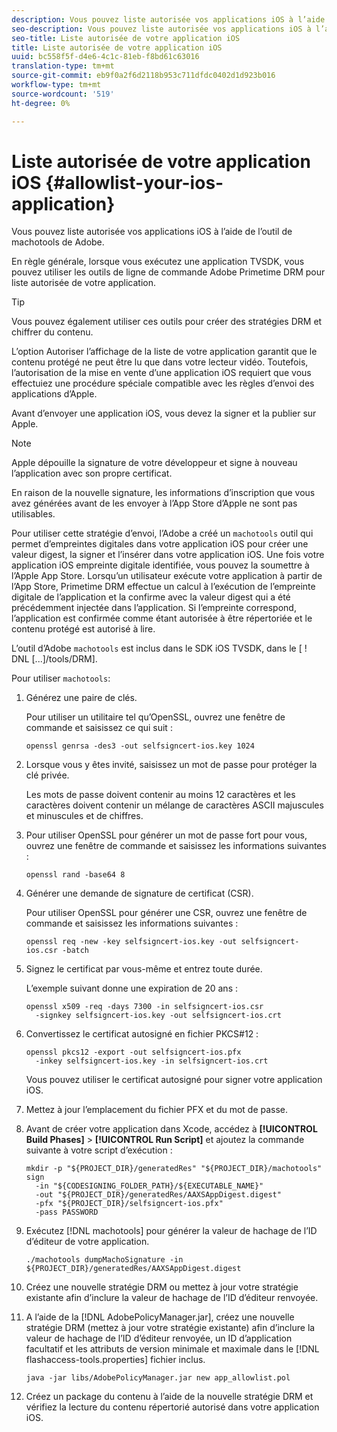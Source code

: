 ```yaml
---
description: Vous pouvez liste autorisée vos applications iOS à l’aide de l’outil de machotools de Adobe.
seo-description: Vous pouvez liste autorisée vos applications iOS à l’aide de l’outil de machotools de Adobe.
seo-title: Liste autorisée de votre application iOS
title: Liste autorisée de votre application iOS
uuid: bc558f5f-d4e6-4c1c-81eb-f8bd61c63016
translation-type: tm+mt
source-git-commit: eb9f0a2f6d2118b953c711dfdc0402d1d923b016
workflow-type: tm+mt
source-wordcount: '519'
ht-degree: 0%

---
```



# Liste autorisée de votre application iOS {#allowlist-your-ios-application}

Vous pouvez liste autorisée vos applications iOS à l’aide de l’outil de machotools de Adobe.

En règle générale, lorsque vous exécutez une application TVSDK, vous pouvez utiliser les outils de ligne de commande Adobe Primetime DRM pour liste autorisée de votre application.

>[!TIP]
>
>Vous pouvez également utiliser ces outils pour créer des stratégies DRM et chiffrer du contenu.

L’option Autoriser l’affichage de la liste de votre application garantit que le contenu protégé ne peut être lu que dans votre lecteur vidéo. Toutefois, l’autorisation de la mise en vente d’une application iOS requiert que vous effectuiez une procédure spéciale compatible avec les règles d’envoi des applications d’Apple.

Avant d’envoyer une application iOS, vous devez la signer et la publier sur Apple.

>[!NOTE]
>
>Apple dépouille la signature de votre développeur et signe à nouveau l’application avec son propre certificat.

En raison de la nouvelle signature, les informations d’inscription que vous avez générées avant de les envoyer à l’App Store d’Apple ne sont pas utilisables.

Pour utiliser cette stratégie d’envoi, l’Adobe a créé un `machotools` outil qui permet d’empreintes digitales dans votre application iOS pour créer une valeur digest, la signer et l’insérer dans votre application iOS. Une fois votre application iOS empreinte digitale identifiée, vous pouvez la soumettre à l’Apple App Store. Lorsqu’un utilisateur exécute votre application à partir de l’App Store, Primetime DRM effectue un calcul à l’exécution de l’empreinte digitale de l’application et la confirme avec la valeur digest qui a été précédemment injectée dans l’application. Si l’empreinte correspond, l’application est confirmée comme étant autorisée à être répertoriée et le contenu protégé est autorisé à lire.

L’outil d’Adobe `machotools` est inclus dans le SDK iOS TVSDK, dans le [ ! DNL [...]/tools/DRM].

Pour utiliser `machotools`:

1. Générez une paire de clés.

   Pour utiliser un utilitaire tel qu’OpenSSL, ouvrez une fenêtre de commande et saisissez ce qui suit :

   ```shell
   openssl genrsa -des3 -out selfsigncert-ios.key 1024
   ```

1. Lorsque vous y êtes invité, saisissez un mot de passe pour protéger la clé privée.

   Les mots de passe doivent contenir au moins 12 caractères et les caractères doivent contenir un mélange de caractères ASCII majuscules et minuscules et de chiffres.
1. Pour utiliser OpenSSL pour générer un mot de passe fort pour vous, ouvrez une fenêtre de commande et saisissez les informations suivantes :

   ```shell
   openssl rand -base64 8
   ```

1. Générer une demande de signature de certificat (CSR).

   Pour utiliser OpenSSL pour générer une CSR, ouvrez une fenêtre de commande et saisissez les informations suivantes :

   ```shell
   openssl req -new -key selfsigncert-ios.key -out selfsigncert-ios.csr -batch
   ```

1. Signez le certificat par vous-même et entrez toute durée.

   L’exemple suivant donne une expiration de 20 ans :

   ```shell
   openssl x509 -req -days 7300 -in selfsigncert-ios.csr  
     -signkey selfsigncert-ios.key -out selfsigncert-ios.crt
   ```

1. Convertissez le certificat autosigné en fichier PKCS#12 :

   ```shell
   openssl pkcs12 -export -out selfsigncert-ios.pfx  
     -inkey selfsigncert-ios.key -in selfsigncert-ios.crt
   ```

   Vous pouvez utiliser le certificat autosigné pour signer votre application iOS.

1. Mettez à jour l’emplacement du fichier PFX et du mot de passe.
1. Avant de créer votre application dans Xcode, accédez à **[!UICONTROL Build Phases]** > **[!UICONTROL Run Script]** et ajoutez la commande suivante à votre script d’exécution :

   ```shell
   mkdir -p "${PROJECT_DIR}/generatedRes" "${PROJECT_DIR}/machotools" sign  
     -in "${CODESIGNING_FOLDER_PATH}/${EXECUTABLE_NAME}"  
     -out "${PROJECT_DIR}/generatedRes/AAXSAppDigest.digest"  
     -pfx "${PROJECT_DIR}/selfsigncert-ios.pfx"  
     -pass PASSWORD
   ```

1. Exécutez [!DNL machotools] pour générer la valeur de hachage de l’ID d’éditeur de votre application.

   ```shell
   ./machotools dumpMachoSignature -in ${PROJECT_DIR}/generatedRes/AAXSAppDigest.digest
   ```

1. Créez une nouvelle stratégie DRM ou mettez à jour votre stratégie existante afin d’inclure la valeur de hachage de l’ID d’éditeur renvoyée.
1. A l’aide de la [!DNL AdobePolicyManager.jar], créez une nouvelle stratégie DRM (mettez à jour votre stratégie existante) afin d’inclure la valeur de hachage de l’ID d’éditeur renvoyée, un ID d’application facultatif et les attributs de version minimale et maximale dans le [!DNL flashaccess-tools.properties] fichier inclus.

   ```shell
   java -jar libs/AdobePolicyManager.jar new app_allowlist.pol
   ```

1. Créez un package du contenu à l’aide de la nouvelle stratégie DRM et vérifiez la lecture du contenu répertorié autorisé dans votre application iOS.
